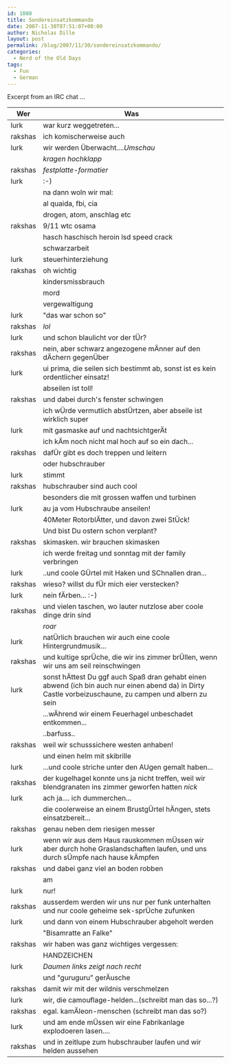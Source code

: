 ```yaml
---
id: 1080
title: Sondereinsatzkommando
date: 2007-11-30T07:51:07+00:00
author: Nicholas Dille
layout: post
permalink: /blog/2007/11/30/sondereinsatzkommando/
categories:
  - Nerd of the Old Days
tags:
  - Fun
  - German
---
```

Excerpt from an IRC chat ...<!--more-->

Wer     | Was
--------|----
lurk    | war kurz weggetreten...
rakshas | ich komischerweise auch
lurk    | wir werden Überwacht....*Umschau*
        | *kragen hochklapp*
rakshas | *festplatte-formatier*
lurk    | :-)
        | na dann woln wir mal:
        | al quaida, fbi, cia
        | drogen, atom, anschlag etc
rakshas | 9/11 wtc osama
        | hasch haschisch heroin lsd speed crack
        | schwarzarbeit
lurk    | steuerhinterziehung
rakshas | oh wichtig
        | kindersmissbrauch
        | mord
        | vergewaltigung
lurk    | "das war schon so"
rakshas | *lol*
lurk    | und schon blaulicht vor der tÜr?
rakshas | nein, aber schwarz angezogene mÄnner auf den dÄchern gegenÜber
lurk    | ui prima, die seilen sich bestimmt ab, sonst ist es kein ordentlicher einsatz!
        | abseilen ist toll!
rakshas | und dabei durch's fenster schwingen
        | ich wÜrde vermutlich abstÜrtzen, aber abseile ist wirklich super
lurk    | mit gasmaske auf und nachtsichtgerÄt
        | ich kÄm noch nicht mal hoch auf so ein dach...
rakshas | dafÜr gibt es doch treppen und leitern
        | oder hubschrauber
lurk    | stimmt
rakshas | hubschrauber sind auch cool
        | besonders die mit grossen waffen und turbinen
lurk    | au ja vom Hubschraube anseilen!
        | 40Meter RotorblÄtter, und davon zwei StÜck!
        | Und bist Du ostern schon verplant?
rakshas | skimasken. wir brauchen skimasken
        | ich werde freitag und sonntag mit der family verbringen
lurk    | ..und coole GÜrtel mit Haken und SChnallen dran...
rakshas | wieso? willst du fÜr mich eier verstecken?
lurk    | nein fÄrben... :-)
rakshas | und vielen taschen, wo lauter nutzlose aber coole dinge drin sind
        | *roar*
lurk    | natÜrlich brauchen wir auch eine coole Hintergrundmusik...
rakshas | und kultige sprÜche, die wir ins zimmer brÜllen, wenn wir uns am seil reinschwingen
lurk    | sonst hÄttest Du ggf auch Spaß dran gehabt einen abwend (ich bin auch nur einen abend da) in Dirty Castle vorbeizuschaune, zu campen und albern zu sein
        | ...wÄhrend wir einem Feuerhagel unbeschadet entkommen...
        | ..barfuss..
rakshas | weil wir schusssichere westen anhaben!
        | und einen helm mit skibrille
lurk    | ...und coole striche unter den AUgen gemalt haben...
rakshas | der kugelhagel konnte uns ja nicht treffen, weil wir blendgranaten ins zimmer geworfen hatten *nick*
lurk    | ach ja.... ich dummerchen...
        | die coolerweise an einem BrustgÜrtel hÄngen, stets einsatzbereit...
rakshas | genau neben dem riesigen messer
lurk    | wenn wir aus dem Haus rauskommen mÜssen wir aber durch hohe Graslandschaften laufen, und uns durch sÜmpfe nach hause kÄmpfen
rakshas | und dabei ganz viel an boden robben
        | am
lurk    | nur!
rakshas | ausserdem werden wir uns nur per funk unterhalten und nur coole geheime sek-sprÜche zufunken
lurk    | und dann von einem Hubschrauber abgeholt werden
        | "Bisamratte an Falke"
rakshas | wir haben was ganz wichtiges vergessen:
        | HANDZEICHEN
lurk    | *Daumen links zeigt nach recht*
        | und "guruguru" gerÄusche
rakshas | damit wir mit der wildnis verschmelzen
lurk    | wir, die camouflage-helden...(schreibt man das so...?)
rakshas | egal. kamÄleon-menschen (schreibt man das so?)
lurk    | und am ende mÜssen wir eine Fabrikanlage explodoeren lasen....
rakshas | und in zeitlupe zum hubschrauber laufen und wir helden aussehen